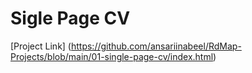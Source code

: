 # Sigle Page CV
[Project Link]
(https://github.com/ansariinabeel/RdMap-Projects/blob/main/01-single-page-cv/index.html)